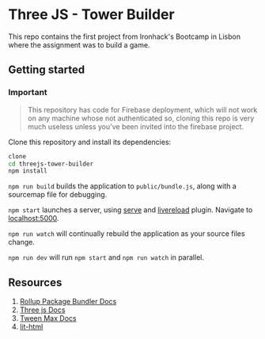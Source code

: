 # Three JS - Tower Builder

This repo contains the first project from Ironhack's Bootcamp in Lisbon where the assignment was to build a game.


## Getting started
### Important
> This repository has code for Firebase deployment, which will not work on any machine whose not authenticated so, cloning this repo is very much useless unless you've been invited into the firebase project.

Clone this repository and install its dependencies:

```bash
clone
cd threejs-tower-builder
npm install
```

`npm run build` builds the application to `public/bundle.js`, along with a sourcemap file for debugging.

`npm start` launches a server, using [serve](https://github.com/zeit/serve) and [livereload](https://www.npmjs.com/package/rollup-plugin-livereload) plugin. Navigate to [localhost:5000](http://localhost:5000).

`npm run watch` will continually rebuild the application as your source files change.

`npm run dev` will run `npm start` and `npm run watch` in parallel.

## Resources

1. [Rollup Package Bundler Docs](https://rollupjs.org/guide/en/) 
2. [Three js Docs](https://threejs.org/docs/index.html#manual/en/introduction/Creating-a-scene)
3. [Tween Max Docs](https://greensock.com/docs/TweenMax)
4. [lit-html](https://lit-html.polymer-project.org/)

